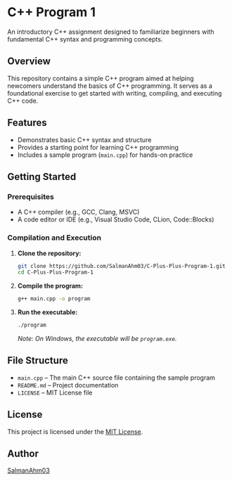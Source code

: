 # C++ Program 1

An introductory C++ assignment designed to familiarize beginners with fundamental C++ syntax and programming concepts.

## Overview

This repository contains a simple C++ program aimed at helping newcomers understand the basics of C++ programming. It serves as a foundational exercise to get started with writing, compiling, and executing C++ code.

## Features

- Demonstrates basic C++ syntax and structure
- Provides a starting point for learning C++ programming
- Includes a sample program (`main.cpp`) for hands-on practice

## Getting Started

### Prerequisites

- A C++ compiler (e.g., GCC, Clang, MSVC)
- A code editor or IDE (e.g., Visual Studio Code, CLion, Code::Blocks)

### Compilation and Execution

1. **Clone the repository:**

   ```bash
   git clone https://github.com/SalmanAhm03/C-Plus-Plus-Program-1.git
   cd C-Plus-Plus-Program-1
   ```

2. **Compile the program:**

   ```bash
   g++ main.cpp -o program
   ```

3. **Run the executable:**

   ```bash
   ./program
   ```

   *Note: On Windows, the executable will be `program.exe`.*

## File Structure

- `main.cpp` – The main C++ source file containing the sample program
- `README.md` – Project documentation
- `LICENSE` – MIT License file

## License

This project is licensed under the [MIT License](LICENSE).

## Author

[SalmanAhm03](https://github.com/SalmanAhm03)
